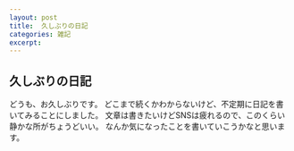 ```yaml
---
layout: post
title:  久しぶりの日記
categories: 雑記
excerpt: 
---
```

## 久しぶりの日記
どうも、お久しぶりです。
どこまで続くかわからないけど、不定期に日記を書いてみることにしました。
文章は書きたいけどSNSは疲れるので、このくらい静かな所がちょうどいい。
なんか気になったことを書いていこうかなと思います。

